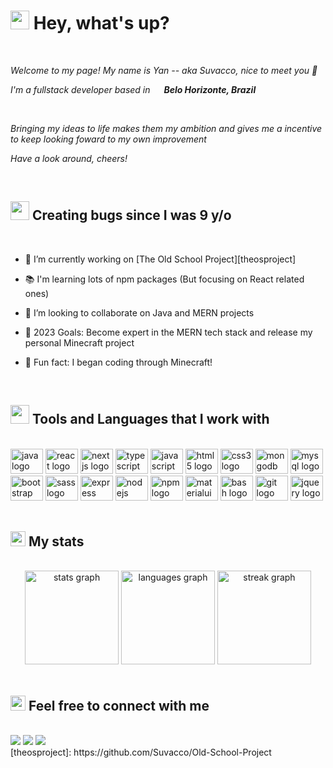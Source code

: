 <h1><img src="https://emojis.slackmojis.com/emojis/images/1531849430/4246/blob-sunglasses.gif?1531849430" width="30"/> Hey, what's up?</h1>
<br>
<p><em>Welcome to my page! My name is Yan -- aka Suvacco, nice to meet you 🙂</em></p>
<p><em>I'm a fullstack developer based in <img src="https://user-images.githubusercontent.com/21000046/235337278-a74a6fb7-c730-4ea6-9f2a-87f30111d2ff.png" width="14"/> <strong>Belo Horizonte, Brazil</strong></em></p>
<br>
<p><em>Bringing my ideas to life makes them my ambition and gives me a incentive to keep looking foward to my own improvement</em></p>
<p><em>Have a look around, cheers!</em></p>
<br>

<h2><img src="https://emojis.slackmojis.com/emojis/images/1682826385/65604/blob_crazy_happy.gif?1682826385" width="30"/> Creating bugs since I was 9 y/o </h2>
<br>

- 🔭 I’m currently working on [The Old School Project][theosproject]
- 📚 I'm learning lots of npm packages (But focusing on React related ones)
- 👯 I’m looking to collaborate on Java and MERN projects

- 🥅 2023 Goals: Become expert in the MERN tech stack and release my personal Minecraft project
- 🎲 Fun fact: I began coding through Minecraft!

<br>

<h2><img src="https://emojis.slackmojis.com/emojis/images/1643515453/14740/pc_computer.gif?1643515453" width="30"/> Tools and Languages that I work with</h2>
<br>
<div align="left">
  <img src="https://cdn.jsdelivr.net/gh/devicons/devicon/icons/java/java-original.svg" height="40" width="52" alt="java logo"  />
  <img src="https://cdn.jsdelivr.net/gh/devicons/devicon/icons/react/react-original.svg" height="40" width="52" alt="react logo"  />
  <img src="https://cdn.jsdelivr.net/gh/devicons/devicon/icons/nextjs/nextjs-original.svg" height="40" width="52" alt="nextjs logo"  />
  <img src="https://cdn.jsdelivr.net/gh/devicons/devicon/icons/typescript/typescript-original.svg" height="40" width="52" alt="typescript logo"  />
  <img src="https://cdn.jsdelivr.net/gh/devicons/devicon/icons/javascript/javascript-original.svg" height="40" width="52" alt="javascript logo"  />
  <img src="https://cdn.jsdelivr.net/gh/devicons/devicon/icons/html5/html5-original.svg" height="40" width="52" alt="html5 logo"  />
  <img src="https://cdn.jsdelivr.net/gh/devicons/devicon/icons/css3/css3-original.svg" height="40" width="52" alt="css3 logo"  />
  <img src="https://cdn.jsdelivr.net/gh/devicons/devicon/icons/mongodb/mongodb-original.svg" height="40" width="52" alt="mongodb logo"  />
  <img src="https://cdn.jsdelivr.net/gh/devicons/devicon/icons/mysql/mysql-original.svg" height="40" width="52" alt="mysql logo"  />
  <img src="https://cdn.jsdelivr.net/gh/devicons/devicon/icons/bootstrap/bootstrap-original.svg" height="40" width="52" alt="bootstrap logo"  />
  <img src="https://cdn.jsdelivr.net/gh/devicons/devicon/icons/sass/sass-original.svg" height="40" width="52" alt="sass logo"  />
  <img src="https://cdn.jsdelivr.net/gh/devicons/devicon/icons/express/express-original.svg" height="40" width="52" alt="express logo"  />
  <img src="https://cdn.jsdelivr.net/gh/devicons/devicon/icons/nodejs/nodejs-original.svg" height="40" width="52" alt="nodejs logo"  />
  <img src="https://cdn.jsdelivr.net/gh/devicons/devicon/icons/npm/npm-original-wordmark.svg" height="40" width="52" alt="npm logo"  />
  <img src="https://cdn.jsdelivr.net/gh/devicons/devicon/icons/materialui/materialui-original.svg" height="40" width="52" alt="materialui logo"  />
  <img src="https://cdn.jsdelivr.net/gh/devicons/devicon/icons/bash/bash-original.svg" height="40" width="52" alt="bash logo"  />
  <img src="https://cdn.jsdelivr.net/gh/devicons/devicon/icons/git/git-original.svg" height="40" width="52" alt="git logo"  />
  <img src="https://cdn.jsdelivr.net/gh/devicons/devicon/icons/jquery/jquery-original.svg" height="40" width="52" alt="jquery logo"  />
</div>

<br>
<h2><img src="https://emojis.slackmojis.com/emojis/images/1643517438/34691/cuphead_running.gif?1643517438" width="24"/> My stats </h2>
<br>
<div align="center">
  <img src="https://github-readme-stats.vercel.app/api?username=suvacco&hide_title=false&hide_rank=false&show_icons=true&include_all_commits=true&count_private=true&disable_animations=false&theme=codeSTACKr&locale=en&hide_border=true&order=1" height="150" alt="stats graph"  />
  <img src="https://github-readme-stats.vercel.app/api/top-langs?username=suvacco&locale=en&hide_title=false&layout=compact&card_width=320&langs_count=6&theme=codeSTACKr&hide_border=true&order=2" height="150" alt="languages graph"  />
  <img src="https://streak-stats.demolab.com?user=suvacco&theme=codestackr&hide_border=true&card_width=450" height="150" alt="streak graph " />
</div>
<br>

<h2><img src="https://emojis.slackmojis.com/emojis/images/1643510948/51530/chatting.gif?1643510948" width="24"/> Feel free to connect with me </h2>
<br>
<a href="https://www.linkedin.com/in/yan-nalon-ab27a4232/"><img src="https://img.shields.io/badge/LinkedIn-0077B5?style=for-the-badge&logo=linkedin&logoColor=white"/></a>
<a href="https://whatsa.me/5571997216556/?t=Hey!%20I%20saw%20your%20GitHub%20profile!"><img src="https://img.shields.io/badge/WhatsApp-25D366?style=for-the-badge&logo=whatsapp&logoColor=white"/></a>
<a href="https://www.instagram.com/yan_nalon/"><img src="https://img.shields.io/badge/Instagram-E4405F?style=for-the-badge&logo=instagram&logoColor=white"/></a>
<br>
[theosproject]: https://github.com/Suvacco/Old-School-Project
